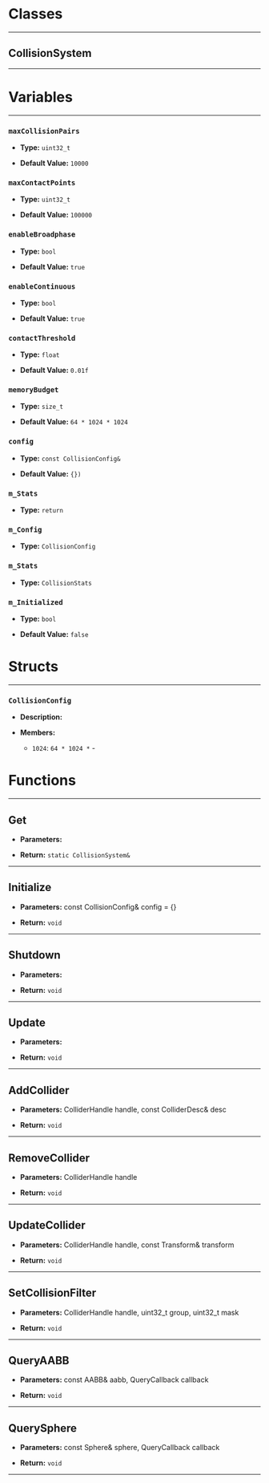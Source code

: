 # Classes
---

## CollisionSystem
---




# Variables
---

### `maxCollisionPairs`

- **Type:** `uint32_t`

- **Default Value:** `10000`



### `maxContactPoints`

- **Type:** `uint32_t`

- **Default Value:** `100000`



### `enableBroadphase`

- **Type:** `bool`

- **Default Value:** `true`



### `enableContinuous`

- **Type:** `bool`

- **Default Value:** `true`



### `contactThreshold`

- **Type:** `float`

- **Default Value:** `0.01f`



### `memoryBudget`

- **Type:** `size_t`

- **Default Value:** `64 * 1024 * 1024`



### `config`

- **Type:** `const CollisionConfig&`

- **Default Value:** `{})`



### `m_Stats`

- **Type:** `return`



### `m_Config`

- **Type:** `CollisionConfig`



### `m_Stats`

- **Type:** `CollisionStats`



### `m_Initialized`

- **Type:** `bool`

- **Default Value:** `false`




# Structs
---

### `CollisionConfig`

- **Description:** 

- **Members:**

  - `1024`: `64 * 1024 *` - 




# Functions
---

## Get



- **Parameters:** 

- **Return:** `static CollisionSystem&`

---

## Initialize



- **Parameters:** const CollisionConfig& config = {}

- **Return:** `void`

---

## Shutdown



- **Parameters:** 

- **Return:** `void`

---

## Update



- **Parameters:** 

- **Return:** `void`

---

## AddCollider



- **Parameters:** ColliderHandle handle, const ColliderDesc& desc

- **Return:** `void`

---

## RemoveCollider



- **Parameters:** ColliderHandle handle

- **Return:** `void`

---

## UpdateCollider



- **Parameters:** ColliderHandle handle, const Transform& transform

- **Return:** `void`

---

## SetCollisionFilter



- **Parameters:** ColliderHandle handle, uint32_t group, uint32_t mask

- **Return:** `void`

---

## QueryAABB



- **Parameters:** const AABB& aabb, QueryCallback callback

- **Return:** `void`

---

## QuerySphere



- **Parameters:** const Sphere& sphere, QueryCallback callback

- **Return:** `void`

---
